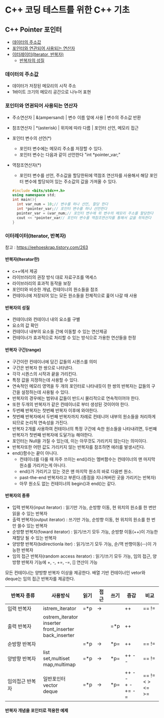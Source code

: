 # C++ 코딩 테스트를 위한 C++ 기초

## C++ Pointer 포인터

- [데이터의 주소값](#데이터의-주소값)
- [포인터와 연관되어 사용되는 연산자](#포인터와-연괸되어-사용되는-연산자)
- [이터레이터(Iterator, 반복자)](#이터레이터iterator-반복자)
  - [반복자의 성질](#반복자의-)

### 데이터의 주소값

- 데이터가 저장된 메모리의 시작 주소
- 1바이트 크기의 메모리 공간으로 나누어 표현

### 포인터와 연괸되어 사용되는 연산자

- 주소연산자 | &(ampersand) | 변수 이름 앞에 사용 | 변수의 주소값 반환
- 참조연산자 | \*(asterisk) | 위치에 따라 다름 | 포인터 선언, 메모리 접근
- 포인터 변수의 선언(\*)
  - 포인터 변수에는 메모리 주소를 저장할 수 있다.
  - 포인터 변수는 다음과 같이 선언한다 "int \*pointer_var;"
- 역참조연산자(\*)

  - 포인터 변수를 선언, 주소값을 할당한뒤에 역참조 연산자를 사용해서 해당 포인터 변수에 할당되어 있는 주소값의 값을 가져올 수 있다.

  ```c++
  #include <bits/stdc++.h>
  using namespace std;
  int main(){
    int var_num = 10;// 변수를 하나 선언, 할당 한다
    int *pointer_var;// 포인터 변수를 하나 선언한다
    pointer_var = &var_num;// 포인터 변수에 위 변수의 메모리 주소를 할당한다
    cout << *pointer_var// 포인터 변수를 역참조연산자를 통해서 값을 취득한다
  }
  ```

### 이터레이터(Iterator, 반복자)

참고 : https://eehoeskrap.tistory.com/263

#### 반복자(Iterator란)

- c++에서 제공
- 라이브러리의 권장 방식 대로 자료구조를 액세스
- 라이브러리의 효과적 동작을 보장
- 포인터와 비슷한 개념, 컨테이너의 원소들을 참조
- 컨테이너에 저장되어 있는 모든 원소들을 전체적으로 훑어 나갈 때 사용

#### 반복자의 성질

- 컨테이너와 컨테이너 내의 요소를 구별
- 요소의 값 확인
- 컨테이너 내부의 요소들 간에 이동할 수 있는 연산제공
- 컨테이너가 효과적으로 처리할 수 있는 방식으로 가용한 연산들을 한정

#### 반복자 구간(range)

- 구간이란 컨테이너에 담긴 값들의 시퀀스를 의미
- 구간은 반복자 한 쌍으로 나타낸다.
- 각각 시퀀스의 시작과 끝을 가리킨다.
- 특정 값을 지정하는데 사용할 수 있다.
- 연속적인 메모리 영역을 두 개의 포인터로 나타내듯이 한 쌍의 반복자는 값들의 구간을 설정하는데 사용될 수 있다.
- 반복자의 경우에는 범위내 값들이 반드시 물리적으로 연속적이어야 한다.
- 또한 두개의 반복자가 같은 컨테이너로 부터 생성된 것이어야 한다.
- 두번째 반복자는 첫번째 반복자 이후에 와야한다.
- 첫번째 반복자에서 두번째 반복자까지 차례로 컨테니어 내부의 원소들을 처리하게 되므로 논리적 연속성을 가진다.
- 반복자 2개를 사용하여 컨테이너의 특정 구간에 속한 원소들을 나타내려면, 두번째 반복자가 첫번째 반복자에 도달가능 해야한다.
- 포인터는 Null을 가질 수 있는데, 이는 아무것도 가리키지 않는다는 의미이다.
- 반복자또한 어떤 값도 가리키지 않는 반복자를 참조하면 에러를 발생시킨다.
- end()함수는 끝이 아니다.
  - 컨테이너를 다룰 때 자주 쓰이는 end()라는 멤버함수는 컨테이너의 맨 마지막 원소를 가리키는게 아니다.
  - end()가 가리키고 있는 것은 맨 마지막 원소의 바로 다음번 원소.
  - past-the-end 반복자라고 부른다.(종점을 지나쳐버린 곳을 가리키는 반복자)
  - 아무 원소도 없는 컨테이너의 begin()과 end()는 같다.

#### 반복자의 종류

- 입력 반복자(input iterator) : 읽기만 가능, 순방향 이동, 현 위치의 원소를 한 번만 읽을 수 있는 반복자
- 출력 반복자(output iterator) : 쓰기만 가능, 순방향 이동, 현 위치의 원소를 한 번만 쓸수 있는 반복자
- 순방향 반복자(foward iterator) : 읽기/쓰기 모두 가능, 순방향 이동(++)이 가능한 재할당 될 수 있는 반복자
- 양방향 반복자(bidirectionla iter) : 읽기/쓰기 모두 가능, 순/역 반향이동(--)이 가능한 반복자
- 임의 접근 반복자(random access iterator) : 읽기/쓰기 모두 가능, 임의 접근, 양방향 반복자 기능에 +, -, +=, -=, [] 연산이 가능

모든 컨테이너는 양방향 반복자 이상을 제공한다.
배열 기반 컨테이너인 vetor와 deque는 임의 접근 반복자를 제공한다.

| 반복자 종류     | 사용방식                                                       | 읽기 | 접근 | 쓰기 | 증감                      | 비교                      |
| --------------- | -------------------------------------------------------------- | ---- | ---- | ---- | ------------------------- | ------------------------- |
| 입력 반복자     | istrem_iterator                                                | =\*p | ->   |      | ++                        | == !=                     |
| 출력 반복자     | ostrem_iterator<br>inserter<br>front_inserter<br>back_inserter |      |      | =\*p | ++                        |                           |
| 순방향 반복자   |                                                                | =\*p | ->   | \*p= | ++                        | == !=                     |
| 양방향 반복자   | list<br>set,multiset<br>map,multimap                           | =\*p | ->   | \*p= | ++ --                     | == !=                     |
| 임의접근 반복자 | 일반포인터<br>vector<br>deque                                  | =\*p | ->   | \*p= | ++ -- <br> + - <br> += -= | == != <br> < > <br> <= >= |

#### 반복자 개념을 포인터로 적용한 예제

```c++


```
